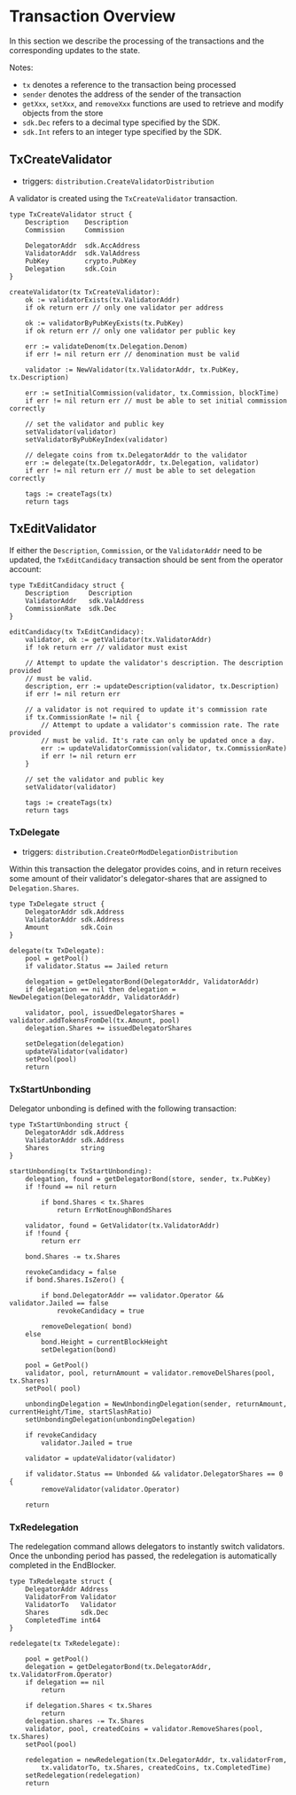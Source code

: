 # Transaction Overview

In this section we describe the processing of the transactions and the
corresponding updates to the state.

Notes:
* `tx` denotes a reference to the transaction being processed
* `sender` denotes the address of the sender of the transaction
* `getXxx`, `setXxx`, and `removeXxx` functions are used to retrieve and
  modify objects from the store
* `sdk.Dec` refers to a decimal type specified by the SDK.
* `sdk.Int` refers to an integer type specified by the SDK.

## TxCreateValidator

* triggers: `distribution.CreateValidatorDistribution`

A validator is created using the `TxCreateValidator` transaction.

```golang
type TxCreateValidator struct {
    Description    Description
    Commission     Commission

    DelegatorAddr  sdk.AccAddress
    ValidatorAddr  sdk.ValAddress
    PubKey         crypto.PubKey
    Delegation     sdk.Coin
}

createValidator(tx TxCreateValidator):
    ok := validatorExists(tx.ValidatorAddr)
    if ok return err // only one validator per address

    ok := validatorByPubKeyExists(tx.PubKey)
    if ok return err // only one validator per public key

    err := validateDenom(tx.Delegation.Denom)
    if err != nil return err // denomination must be valid

    validator := NewValidator(tx.ValidatorAddr, tx.PubKey, tx.Description)

    err := setInitialCommission(validator, tx.Commission, blockTime)
    if err != nil return err // must be able to set initial commission correctly

    // set the validator and public key
    setValidator(validator)
    setValidatorByPubKeyIndex(validator)

    // delegate coins from tx.DelegatorAddr to the validator
    err := delegate(tx.DelegatorAddr, tx.Delegation, validator)
    if err != nil return err // must be able to set delegation correctly

    tags := createTags(tx)
    return tags
```

## TxEditValidator

If either the `Description`, `Commission`, or the `ValidatorAddr` need to be
updated, the `TxEditCandidacy` transaction should be sent from the operator
account:

```golang
type TxEditCandidacy struct {
    Description     Description
    ValidatorAddr   sdk.ValAddress
    CommissionRate  sdk.Dec
}

editCandidacy(tx TxEditCandidacy):
    validator, ok := getValidator(tx.ValidatorAddr)
    if !ok return err // validator must exist

    // Attempt to update the validator's description. The description provided
    // must be valid.
    description, err := updateDescription(validator, tx.Description)
    if err != nil return err

    // a validator is not required to update it's commission rate
    if tx.CommissionRate != nil {
        // Attempt to update a validator's commission rate. The rate provided
        // must be valid. It's rate can only be updated once a day.
        err := updateValidatorCommission(validator, tx.CommissionRate)
        if err != nil return err
    }

    // set the validator and public key
    setValidator(validator)

    tags := createTags(tx)
    return tags
```

### TxDelegate

 - triggers: `distribution.CreateOrModDelegationDistribution`

Within this transaction the delegator provides coins, and in return receives
some amount of their validator's delegator-shares that are assigned to
`Delegation.Shares`.

```golang
type TxDelegate struct {
	DelegatorAddr sdk.Address
	ValidatorAddr sdk.Address
	Amount        sdk.Coin
}

delegate(tx TxDelegate):
    pool = getPool()
    if validator.Status == Jailed return

    delegation = getDelegatorBond(DelegatorAddr, ValidatorAddr)
    if delegation == nil then delegation = NewDelegation(DelegatorAddr, ValidatorAddr)

    validator, pool, issuedDelegatorShares = validator.addTokensFromDel(tx.Amount, pool)
    delegation.Shares += issuedDelegatorShares

    setDelegation(delegation)
    updateValidator(validator)
    setPool(pool)
    return
```

### TxStartUnbonding

Delegator unbonding is defined with the following transaction:

```golang
type TxStartUnbonding struct {
	DelegatorAddr sdk.Address
	ValidatorAddr sdk.Address
	Shares        string
}

startUnbonding(tx TxStartUnbonding):
    delegation, found = getDelegatorBond(store, sender, tx.PubKey)
    if !found == nil return

		if bond.Shares < tx.Shares
			return ErrNotEnoughBondShares

	validator, found = GetValidator(tx.ValidatorAddr)
	if !found {
		return err

	bond.Shares -= tx.Shares

	revokeCandidacy = false
	if bond.Shares.IsZero() {

		if bond.DelegatorAddr == validator.Operator && validator.Jailed == false
			revokeCandidacy = true

		removeDelegation( bond)
	else
		bond.Height = currentBlockHeight
		setDelegation(bond)

	pool = GetPool()
	validator, pool, returnAmount = validator.removeDelShares(pool, tx.Shares)
	setPool( pool)

    unbondingDelegation = NewUnbondingDelegation(sender, returnAmount, currentHeight/Time, startSlashRatio)
    setUnbondingDelegation(unbondingDelegation)

	if revokeCandidacy
		validator.Jailed = true

	validator = updateValidator(validator)

	if validator.Status == Unbonded && validator.DelegatorShares == 0 {
		removeValidator(validator.Operator)

    return
```

### TxRedelegation

The redelegation command allows delegators to instantly switch validators. Once
the unbonding period has passed, the redelegation is automatically completed in the EndBlocker.

```golang
type TxRedelegate struct {
    DelegatorAddr Address
    ValidatorFrom Validator
    ValidatorTo   Validator
    Shares        sdk.Dec 
    CompletedTime int64 
}

redelegate(tx TxRedelegate):

    pool = getPool()
    delegation = getDelegatorBond(tx.DelegatorAddr, tx.ValidatorFrom.Operator)
    if delegation == nil
        return

    if delegation.Shares < tx.Shares
        return
    delegation.shares -= Tx.Shares
    validator, pool, createdCoins = validator.RemoveShares(pool, tx.Shares)
    setPool(pool)

    redelegation = newRedelegation(tx.DelegatorAddr, tx.validatorFrom,
        tx.validatorTo, tx.Shares, createdCoins, tx.CompletedTime)
    setRedelegation(redelegation)
    return
```
